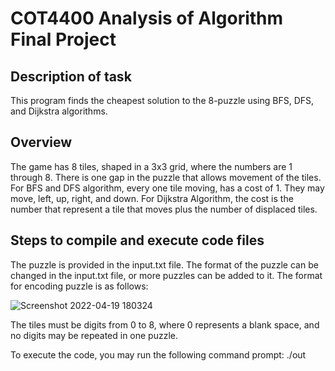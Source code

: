 # COT4400 Analysis of Algorithm Final Project

## Description of task
This program finds the cheapest solution to the 8-puzzle using BFS, DFS, and Dijkstra algorithms.

## Overview
The game has 8 tiles, shaped in a 3x3 grid, where the numbers are 1 through 8. There is one gap in the puzzle that allows movement of the tiles. 
For BFS and DFS algorithm, every one tile moving, has a cost of 1. They may move, left, up, right, and down.
For Dijkstra Algorithm, the cost is the number that represent a tile that moves plus the number of displaced tiles.

## Steps to compile and execute code files
The puzzle is provided in the input.txt file. The format of the puzzle can be changed in the input.txt file, or more puzzles can be added to it. 
The format for encoding puzzle is as follows:

  ![Screenshot 2022-04-19 180324](https://user-images.githubusercontent.com/70492660/164109247-9a16e08a-cfa8-4bcd-9367-37abd4224a77.png)

The tiles must be digits from 0 to 8, where 0 represents a blank space, and no digits may be repeated in one puzzle. 

To execute the code, you may run the following command prompt: ./out

